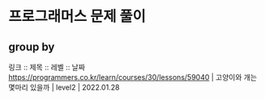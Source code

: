 # 프로그래머스 문제 풀이

## group by
링크 :: 제목 :: 레벨 :: 날짜
https://programmers.co.kr/learn/courses/30/lessons/59040 | 고양이와 개는 몇마리 있을까 | level2 | 2022.01.28
